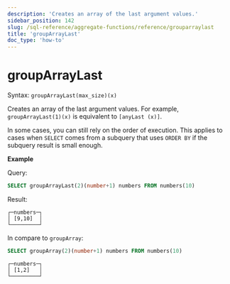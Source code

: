 ```yaml
---
description: 'Creates an array of the last argument values.'
sidebar_position: 142
slug: /sql-reference/aggregate-functions/reference/grouparraylast
title: 'groupArrayLast'
doc_type: 'how-to'
---
```


# groupArrayLast

Syntax: `groupArrayLast(max_size)(x)`

Creates an array of the last argument values.
For example, `groupArrayLast(1)(x)` is equivalent to `[anyLast (x)]`.

In some cases, you can still rely on the order of execution. This applies to cases when `SELECT` comes from a subquery that uses `ORDER BY` if the subquery result is small enough.

**Example**

Query:

```sql
SELECT groupArrayLast(2)(number+1) numbers FROM numbers(10)
```

Result:

```text
┌─numbers─┐
│ [9,10]  │
└─────────┘
```

In compare to `groupArray`:

```sql
SELECT groupArray(2)(number+1) numbers FROM numbers(10)
```

```text
┌─numbers─┐
│ [1,2]   │
└─────────┘
```
